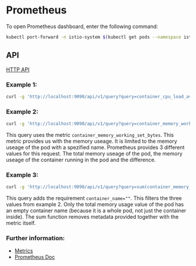 # Prometheus

To open Prometheus dashboard, enter the following command:
```bash
kubectl port-forward -n istio-system $(kubectl get pods --namespace istio-system --selector=app=prometheus --output=jsonpath="{.items..metadata.name}") 9090
```

## API

[HTTP API](https://prometheus.io/docs/prometheus/latest/querying/api/)

### Example 1:
```bash
curl -g 'http://localhost:9090/api/v1/query?query=container_cpu_load_average_10s{container_name="mico-core"}'
```
### Example 2:

```bash
curl -g 'http://localhost:9090/api/v1/query?query=container_memory_working_set_bytes{pod_name="POD_NAME"}'
```
This query uses the metric `container_memory_working_set_bytes`. This metric provides us
with the memory useage. It is limited to the memory useage of the pod with a spezified name. 
Prometheus provides 3 different values for this request. The total memory useage of the pod, the 
memory useage of the container running in the pod and the difference. 

### Example 3:
```bash
curl -g 'http://localhost:9090/api/v1/query?query=sum(container_memory_working_set_bytes{pod_name="POD_NAME",container_name=""})'
```
This query adds the requirement `container_name=""`. This filters the three values from example 2. Only the total memory usage value of the pod has an empty container name (because it is a whole pod, not just the container inside). The sum function removes metadata provided together with the metric itself.

### Further information:

- [Metrics](https://github.com/google/cadvisor/blob/master/docs/storage/prometheus.md#prometheus-metrics)
- [Prometheus Doc](https://prometheus.io/docs/prometheus/latest/querying/examples/)